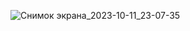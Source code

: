![Снимок экрана_2023-10-11_23-07-35](https://github.com/FrogzZ/text_to_morse__fastapi/assets/40285204/4a9be1c0-857a-469c-94da-e11477e2aac6)
